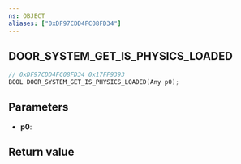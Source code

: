 ```yaml
---
ns: OBJECT
aliases: ["0xDF97CDD4FC08FD34"]
---
```

## DOOR_SYSTEM_GET_IS_PHYSICS_LOADED

```c
// 0xDF97CDD4FC08FD34 0x17FF9393
BOOL DOOR_SYSTEM_GET_IS_PHYSICS_LOADED(Any p0);
```


## Parameters
* **p0**: 

## Return value
